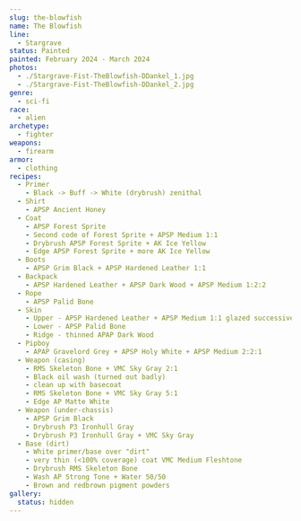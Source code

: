 ```yaml
---
slug: the-blowfish
name: The Blowfish
line:
  - Stargrave
status: Painted
painted: February 2024 - March 2024
photos:
  - ./Stargrave-Fist-TheBlowfish-DDankel_1.jpg
  - ./Stargrave-Fist-TheBlowfish-DDankel_2.jpg
genre:
  - sci-fi
race:
  - alien
archetype:
  - fighter
weapons:
  - firearm
armor:
  - clothing
recipes:
  - Primer
    - Black -> Buff -> White (drybrush) zenithal
  - Shirt
    - APSP Ancient Honey
  - Coat
    - APSP Forest Sprite
    - Second code of Forest Sprite + APSP Medium 1:1
    - Drybrush APSP Forest Sprite + AK Ice Yellow
    - Edge APSP Forest Sprite + more AK Ice Yellow
  - Boots
    - APSP Grim Black + APSP Hardened Leather 1:1
  - Backpack
    - APSP Hardened Leather + APSP Dark Wood + APSP Medium 1:2:2
  - Rope
    - APSP Palid Bone
  - Skin
    - Upper - APSP Hardened Leather + APSP Medium 1:1 glazed successively
    - Lower - APSP Palid Bone
    - Ridge - thinned APAP Dark Wood
  - Pipboy
    - APAP Gravelord Grey + APSP Holy White + APSP Medium 2:2:1
  - Weapon (casing)
    - RMS Skeleton Bone + VMC Sky Gray 2:1
    - Black oil wash (turned out badly)
    - clean up with basecoat
    - RMS Skeleton Bone + VMC Sky Gray 5:1
    - Edge AP Matte White
  - Weapon (under-chassis)
    - APSP Grim Black
    - Drybrush P3 Ironhull Gray
    - Drybrush P3 Ironhull Gray + VMC Sky Gray
  - Base (dirt)
    - White primer/base over "dirt"
    - very thin (<100% coverage) coat VMC Medium Fleshtone
    - Drybrush RMS Skeleton Bone
    - Wash AP Strong Tone + Water 50/50
    - Brown and redbrown pigment powders
gallery:
  status: hidden
---
```

